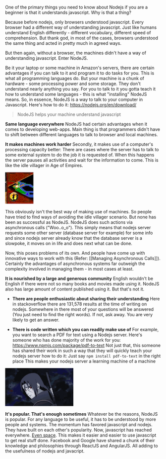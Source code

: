  One of the primary things you need to know about Nodejs if you are a beginner is that it understands javascript. Why is that a thing? 

Because before nodejs, only browsers understood javascript. Every browser had a different way of understanding javascript. Just like humans understand English differently - different vocabulary, different speed of comprehension. But thank god, in most of the cases, browsers understood the same thing and acted in pretty much in agreed ways.


But then again, without a browser, the machines didn't have a way of understanding javascript. Enter NodeJS.

Be it your laptop or some machine in Amazon's servers, there are certain advantages if you can talk to it and program it to do tasks for you. This is what all programming languages do. But your machine is a chunk of hardware - some processing power and some storage. They don't understand nearly anything you say. For you to talk to it you gotta teach it how to understand some languages -  this is what "installing" NodeJS means. So, in essence, NodeJS is a way to talk to your computer in Javascript. 
Here's how to do it: https://nodejs.org/en/download/

> NodeJS helps your machine understand javascript




**Same language everywhere**
NodeJS had certain advantages when it comes to developing web-apps. Main thing is that programmers didn't have to shift between different languages to talk to browser and local machines. 



**It makes machines work harder**
Secondly, it makes use of a computer's processing capacity better:
There are cases where the server has to talk to some external system to do the job it is requested of. When this happens the server pauses all activities and wait for the information to come. This is like the idle villager in Age of Empires. 

![Idle Villager](idle_villager.png)

This obviously isn't the best way of making use of machines. So people have tried to find ways of avoiding the idle villager scenario. But none has been as successful as NodeJS. 
NodeJS does such actions via asynchronous calls ("Woo..o_o"). 
This simply means that nodejs server requests some other server (database server for example) for some info and since nodejs server already know that the database server is a slowpoke, it moves on in life and does next what can be done.

Now, this poses problems of its own. And people have come up with innovative ways to work with this (Refer: [[Managing Asynchronous Calls]]). Certainly the advantages of asynchronous systems far outweigh the complexity involved in managing them - in most cases at least.

**It is nourished by a large and generous community**
English wouldn't be English if there were not so many books and movies made using it. NodeJS also has large amount of content published using it. But that's not it. 

- **There are people enthusiastic about sharing their understanding**
Here in stackoverflow there are 131,578 results at the time of writing on nodejs. Somewhere in there most of your questions will be answered (You just need to find the right words). If not, ask away. You are very likely to get an answer. 

- **There is code written which you can readily make use of**
For example, you want to search a PDF for text using a Nodejs server. Here's someone who has done majority of the work for you: https://www.npmjs.com/package/pdf-to-text
Not just that, this someone has shared their work in such a way that they will quickly teach your nodejs server how to do it:
Just say `npm install pdf-to-text` in the right place
This makes your nodejs server a learning machine of a machine

![Sharingan](tenor.gif)


**It's popular. That's enough sometimes**
Whatever be the reasons, NodeJS is popular. For any language to be useful, it has to be understood by more people and systems. The momentum has favored javascript and nodejs. They have built on each other's popularity. Now, javascript has reached everywhere. [Even space](https://www.youtube.com/watch?v=J5VECXgTpWk).
This makes it easier and easier to use javascript to get real stuff done. Facebook and Google have shared a chunk of their knowledge and philosophies through ReactJS and AngularJS. All adding to the usefulness of nodejs and javacript.
